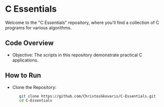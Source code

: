 # C Essentials

Welcome to the "C Essentials" repository, where you'll find a collection of C programs for various algorithms.


## Code Overview
- Objective: The scripts in this repository demonstrate practical C applications.


## How to Run
- Clone the Repository:
  ```bash
     git clone https://github.com/ChristosGkovaris/C-Essentials.git
     cd C-Essentials
